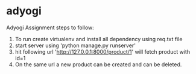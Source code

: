 # adyogi
Adyogi Assignment
steps to follow:
1. To run create virtualenv and install all dependency using req.txt file
2. start server using 'python manage.py runserver'
3. hit following url
  'http://127.0.0.1:8000/product/1' will fetch product with id=1
4. On the same url a new product can be created and can be deleted.

